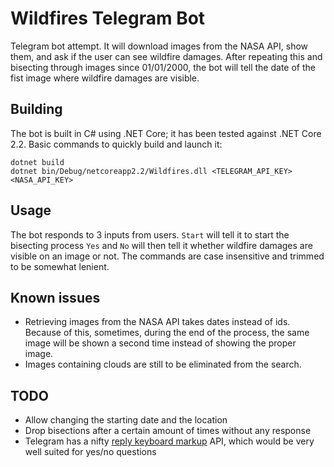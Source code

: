 # Wildfires Telegram Bot

Telegram bot attempt.
It will download images from the NASA API, show them, and ask if the user can see wildfire damages.
After repeating this and bisecting through images since 01/01/2000, the bot will tell the date of the fist image where wildfire damages are visible.

## Building

The bot is built in C# using .NET Core; it has been tested against .NET Core 2.2.
Basic commands to quickly build and launch it:
```
dotnet build
dotnet bin/Debug/netcoreapp2.2/Wildfires.dll <TELEGRAM_API_KEY> <NASA_API_KEY>
```

## Usage

The bot responds to 3 inputs from users.
`Start` will tell it to start the bisecting process
`Yes` and `No` will then tell it whether wildfire damages are visible on an image or not.
The commands are case insensitive and trimmed to be somewhat lenient.

## Known issues

- Retrieving images from the NASA API takes dates instead of ids. Because of this, sometimes, during the end of the process, the same image will be shown a second time instead of showing the proper image.
- Images containing clouds are still to be eliminated from the search.

## TODO

- Allow changing the starting date and the location
- Drop bisections after a certain amount of times without any response
- Telegram has a nifty [reply keyboard markup](https://core.telegram.org/bots/api#replykeyboardmarkup) API, which would be very well suited for yes/no questions
